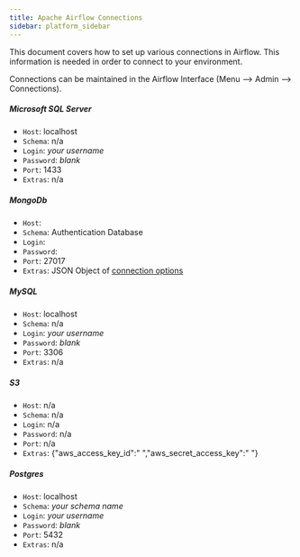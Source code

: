 ```yaml
---
title: Apache Airflow Connections
sidebar: platform_sidebar
---
```


This document covers how to set up various connections in Airflow. This information is needed in order to connect to your environment.

Connections can be maintained in the Airflow Interface (Menu --> Admin --> Connections).

##### Microsoft SQL Server
* `Host`: localhost
* `Schema`: n/a
* `Login`: _your username_
* `Password`: _blank_
* `Port`: 1433
* `Extras`: n/a

##### MongoDb
* `Host`:
* `Schema`: Authentication Database
* `Login`:
* `Password`:
* `Port`: 27017
* `Extras`: JSON Object of [connection options](https://docs.mongodb.com/manual/reference/connection-string/#connection-string-options)

##### MySQL
* `Host`: localhost
* `Schema`: n/a
* `Login`: _your username_
* `Password`: _blank_
* `Port`: 3306
* `Extras`: n/a

##### S3
* `Host`: n/a
* `Schema`: n/a
* `Login`: n/a
* `Password`: n/a
* `Port`: n/a
* `Extras`: {"aws_access_key_id":" ","aws_secret_access_key":" "}

##### Postgres
* `Host`: localhost
* `Schema`: _your schema name_
* `Login`: _your username_
* `Password`: _blank_
* `Port`: 5432
* `Extras`: n/a
